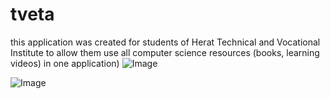 # tveta
this application was created for students of Herat Technical and Vocational Institute to allow them use all computer science resources (books, learning videos) in one application)
![Image](https://github.com/user-attachments/assets/e96d85cd-e3c1-411d-8610-6a27edac5568)




![Image](https://github.com/user-attachments/assets/34ccf4a9-bb79-481d-9843-9574cf9aa355)
